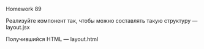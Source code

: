 Homework 89

Реализуйте компонент <Card> так, чтобы можно составлять такую структуру — layout.jsx

Получившийся HTML — layout.html